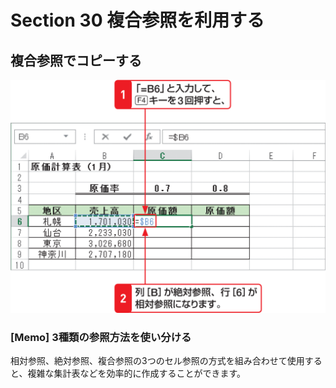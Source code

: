 # Section 30 複合参照を利用する

## 複合参照でコピーする

![](002.png)

### [Memo] 3種類の参照方法を使い分ける

相対参照、絶対参照、複合参照の3つのセル参照の方式を組み合わせて使用すると、複雑な集計表などを効率的に作成することができます。
